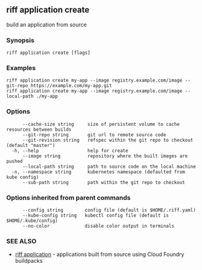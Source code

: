 ## riff application create

build an application from source

### Synopsis


<todo>


```
riff application create [flags]
```

### Examples

```
riff application create my-app --image registry.example.com/image --git-repo https://example.com/my-app.git
riff application create my-app --image registry.example.com/image --local-path ./my-app
```

### Options

```
      --cache-size string     size of persistent volume to cache resources between builds
      --git-repo string       git url to remote source code
      --git-revision string   refspec within the git repo to checkout (default "master")
  -h, --help                  help for create
      --image string          repository where the built images are pushed
      --local-path string     path to source code on the local machine
  -n, --namespace string      kubernetes namespace (defaulted from kube config)
      --sub-path string       path within the git repo to checkout
```

### Options inherited from parent commands

```
      --config string        config file (default is $HOME/.riff.yaml)
      --kube-config string   kubectl config file (default is $HOME/.kube/config)
      --no-color             disable color output in terminals
```

### SEE ALSO

* [riff application](riff_application.md)	 - applications built from source using Cloud Foundry buildpacks

